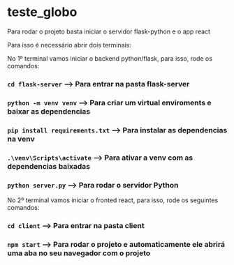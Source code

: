 # teste_globo

Para rodar o projeto basta iniciar o servidor flask-python e o app react

Para isso é necessário abrir dois terminais:

No 1º terminal vamos iniciar o backend python/flask, para isso, rode os comandos:

### `cd flask-server` --> Para entrar na pasta flask-server
### `python -m venv venv` --> Para criar um virtual enviroments e baixar as dependencias
### `pip install requirements.txt` --> Para instalar as dependencias na venv
### `.\venv\Scripts\activate` --> Para ativar a venv com as dependencias baixadas
### `python server.py` --> Para rodar o servidor Python

No 2º terminal vamos iniciar o fronted react, para isso, rode os seguintes comandos:
### `cd client` --> Para entrar na pasta client
### `npm start` --> Para rodar o projeto e automaticamente ele abrirá uma aba no seu navegador com o projeto




